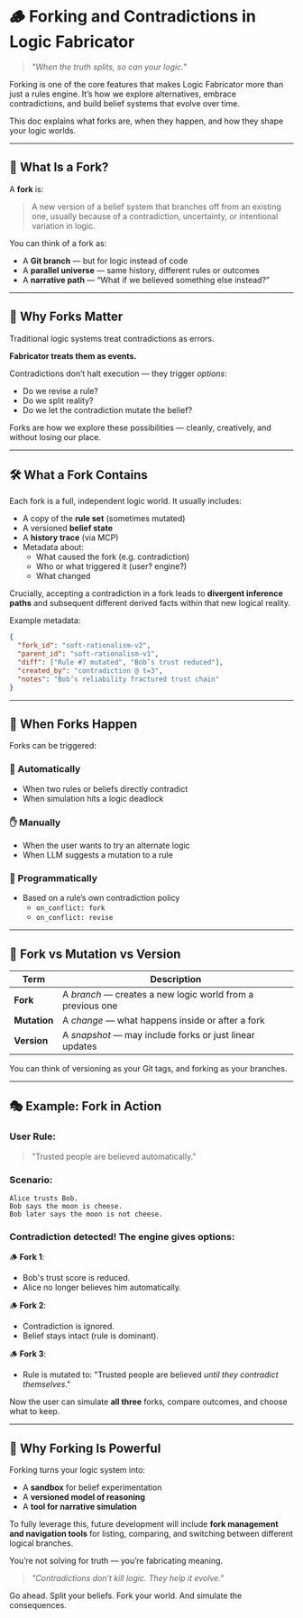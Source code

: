 # 🪵 Forking and Contradictions in Logic Fabricator

> *"When the truth splits, so can your logic."*

Forking is one of the core features that makes Logic Fabricator more than just a rules engine. It’s how we explore alternatives, embrace contradictions, and build belief systems that evolve over time.

This doc explains what forks are, when they happen, and how they shape your logic worlds.

---

## 🧠 What Is a Fork?

A **fork** is:

> A new version of a belief system that branches off from an existing one, usually because of a contradiction, uncertainty, or intentional variation in logic.

You can think of a fork as:

- A **Git branch** — but for logic instead of code
- A **parallel universe** — same history, different rules or outcomes
- A **narrative path** — “What if we believed something else instead?”

---

## 🧪 Why Forks Matter

Traditional logic systems treat contradictions as errors.

**Fabricator treats them as events.**

Contradictions don’t halt execution — they trigger *options*:

- Do we revise a rule?
- Do we split reality?
- Do we let the contradiction mutate the belief?

Forks are how we explore these possibilities — cleanly, creatively, and without losing our place.

---

## 🛠️ What a Fork Contains

Each fork is a full, independent logic world. It usually includes:

- A copy of the **rule set** (sometimes mutated)
- A versioned **belief state**
- A **history trace** (via MCP)
- Metadata about:
  - What caused the fork (e.g. contradiction)
  - Who or what triggered it (user? engine?)
  - What changed

Crucially, accepting a contradiction in a fork leads to **divergent inference paths** and subsequent different derived facts within that new logical reality.

Example metadata:

```json
{
  "fork_id": "soft-rationalism-v2",
  "parent_id": "soft-rationalism-v1",
  "diff": ["Rule #7 mutated", "Bob’s trust reduced"],
  "created_by": "contradiction @ t=3",
  "notes": "Bob’s reliability fractured trust chain"
}
```

---

## 🧬 When Forks Happen

Forks can be triggered:

### 🔁 Automatically

- When two rules or beliefs directly contradict
- When simulation hits a logic deadlock

### ✋ Manually

- When the user wants to try an alternate logic
- When LLM suggests a mutation to a rule

### 🤖 Programmatically

- Based on a rule’s own contradiction policy
  - `on_conflict: fork`
  - `on_conflict: revise`

---

## 🧩 Fork vs Mutation vs Version

| Term         | Description                                                |
| ------------ | ---------------------------------------------------------- |
| **Fork**     | A *branch* — creates a new logic world from a previous one |
| **Mutation** | A *change* — what happens inside or after a fork           |
| **Version**  | A *snapshot* — may include forks or just linear updates    |

You can think of versioning as your Git tags, and forking as your branches.

---

## 🎭 Example: Fork in Action

### User Rule:

> "Trusted people are believed automatically."

### Scenario:

```
Alice trusts Bob.
Bob says the moon is cheese.
Bob later says the moon is not cheese.
```

### Contradiction detected! The engine gives options:

🪵 **Fork 1**:

- Bob's trust score is reduced.
- Alice no longer believes him automatically.

🪵 **Fork 2**:

- Contradiction is ignored.
- Belief stays intact (rule is dominant).

🪵 **Fork 3**:

- Rule is mutated to: "Trusted people are believed *until they contradict themselves*."

Now the user can simulate **all three** forks, compare outcomes, and choose what to keep.

---

## 🚀 Why Forking Is Powerful

Forking turns your logic system into:

- A **sandbox** for belief experimentation
- A **versioned model of reasoning**
- A **tool for narrative simulation**

To fully leverage this, future development will include **fork management and navigation tools** for listing, comparing, and switching between different logical branches.

You’re not solving for truth — you’re fabricating meaning.

> *"Contradictions don’t kill logic. They help it evolve."*

Go ahead. Split your beliefs. Fork your world. And simulate the consequences.

